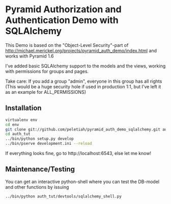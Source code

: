 Pyramid Authorization and Authentication Demo with SQLAlchemy
=============================================================

This Demo is based on the "Object-Level Security"-part of http://michael.merickel.org/projects/pyramid_auth_demo/index.html and works with Pyramid 1.6

I've added basic SQLAlchemy support to the models and the views, working with permissions for groups and pages.

Take care: If you add a group "admin", everyone in this group has all rights (This would be a huge security hole if used in production 1:1, but I've left it as an example for ALL_PERMISSIONS)

Installation
------------

```bash
virtualenv env
cd env
git clone git://github.com/peletiah/pyramid_auth_demo_sqlalchemy.git auth_tut
cd auth_tut
../bin/python setup.py develop
../bin/pserve development.ini --reload
```

If everything looks fine, go to http://localhost:6543, else let me know!

Maintenance/Testing
-------------------


You can get an interactive python-shell where you can test the DB-model and other functions by issuing
```
../bin/python auth_tut/devtools/sqlalchemy_shell.py
```
